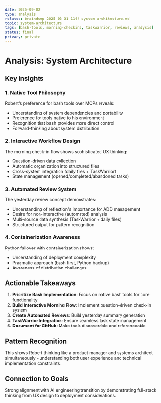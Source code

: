```yaml
---
date: 2025-09-02
type: analysis
related: braindump-2025-08-31-1144-system-architecture.md
topic: system-architecture
tags: [bash-tools, morning-checkins, taskwarrior, reviews, analysis]
status: final
privacy: private
---
```


# Analysis: System Architecture

## Key Insights

### 1. Native Tool Philosophy
Robert's preference for bash tools over MCPs reveals:
- Understanding of system dependencies and portability
- Preference for tools native to his environment
- Recognition that bash provides more direct control
- Forward-thinking about system distribution

### 2. Interactive Workflow Design
The morning check-in flow shows sophisticated UX thinking:
- Question-driven data collection
- Automatic organization into structured files
- Cross-system integration (daily files + TaskWarrior)
- State management (opened/completed/abandoned tasks)

### 3. Automated Review System
The yesterday review concept demonstrates:
- Understanding of reflection's importance for ADD management
- Desire for non-interactive (automated) analysis
- Multi-source data synthesis (TaskWarrior + daily files)
- Structured output for pattern recognition

### 4. Containerization Awareness
Python failover with containerization shows:
- Understanding of deployment complexity
- Pragmatic approach (bash first, Python backup)
- Awareness of distribution challenges

## Actionable Takeaways

1. **Prioritize Bash Implementation**: Focus on native bash tools for core functionality
2. **Build Interactive Morning Flow**: Implement question-driven check-in system
3. **Create Automated Reviews**: Build yesterday summary generation
4. **TaskWarrior Integration**: Ensure seamless task state management
5. **Document for GitHub**: Make tools discoverable and referenceable

## Pattern Recognition
This shows Robert thinking like a product manager and systems architect simultaneously - understanding both user experience and technical implementation constraints.

## Connection to Goals
Strong alignment with AI engineering transition by demonstrating full-stack thinking from UX design to deployment considerations.